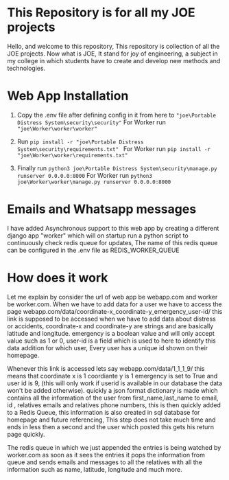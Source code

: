 # This Repository is for all my JOE projects
Hello, and welcome to this repository, This repository is collection of all the JOE projects.
Now what is JOE, It stand for joy of engineering, a subject in my college in which students have to create and develop new methods and technologies.

# Web App Installation
1. Copy the .env file after defining config in it from here to `"joe\Portable Distress System\security\security"` For Worker run `"joe\Worker\worker\worker"`
2. Run `pip install -r "joe\Portable Distress System\security\requirements.txt" ` For Worker run `pip install -r "joe\Worker\worker\requirements.txt" ` 

3. Finally run `python3 joe\Portable Distress System\security\manage.py runserver 0.0.0.0:8000` For Worker run `python3 joe\Worker\worker\manage.py runserver 0.0.0.0:8000`

# Emails and Whatsapp messages
I have added Asynchronous support to this web app by creating a different django app "worker" which will on startup run a python script to continuously check redis queue for updates, The name of this redis queue can be configured in the .env file as REDIS_WORKER_QUEUE

# How does it work
Let me explain by consider the url of web app be webapp.com and worker be worker.com.
When we have to add data for a user we have to access the page webapp.com/data/coordinate-x_coordinate-y_emergency_user-id/ this link is supposed to be accessed when we have to add data about distress or accidents, coordinate-x and coordinate-y are strings and are basically latitude and longitude.
emergency is a boolean value and will only accept value such as 1 or 0, user-id is a field which is used to here to identify this data addition for which user, Every user has a unique id shown on their homepage.

Whenever this link is accessed lets say webapp.com/data/1_1_1_9/ this means that coordinate x is 1 coordiante y is 1 emergency is set to True and user id is 9, (this will only work if userid is available in our database the data won't be added otherwise). quickly a json format dictionary is made which contains all the information of the user from first_name,last_name to email, id , relatives emails and relatives phone numbers, this is then quickly added to a Redis Queue, this information is also created in sql database for homepage and future referencing, This step does not take much time and ends in less then a second and the user which posted this gets his return page quickly.

The redis queue in which we just appended the entries is being watched by worker.com as soon as it sees the entries it pops the information from queue and sends emails and messages to all the relatives with all the information such as name, latitude, longitude and much more. 
